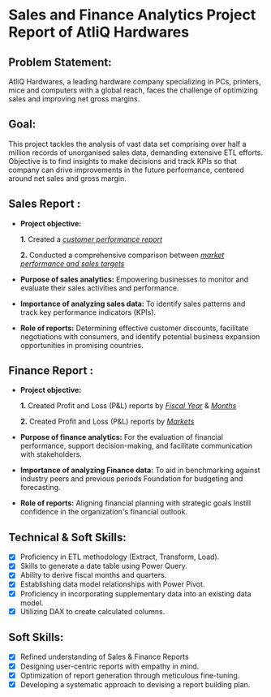 # Sales and Finance Analytics Project Report of AtliQ Hardwares
## Problem Statement:
AtliQ Hardwares, a leading hardware company specializing in PCs, printers, mice and computers with a global reach, faces the challenge of optimizing sales and improving net gross margins.
## Goal:
This project tackles the analysis of vast data set comprising over half a million records of unorganised sales data, demanding extensive ETL efforts. Objective is to find insights to make decisions and track KPIs so that company can drive improvements in the future performance, centered around net sales and gross margin.
## Sales Report :


- **Project objective:** 

    **1.** Created a _[customer performance report](https://github.com/ChellalakshmiV/Sales_and_Finance_Analytics_Report/blob/main/Sales%20Analytics%20Report/1.Customer_Net_Sales_Performance_Report.pdf)_ 

    **2.** Conducted a comprehensive comparison between _[market performance and sales targets](https://github.com/ChellalakshmiV/Sales_and_Finance_Analytics_Report/blob/main/Sales%20Analytics%20Report/3.Market_performance_vs_Target_Report.pdf)_

- **Purpose of sales analytics:** Empowering businesses to monitor and evaluate their sales activities and performance.

- **Importance of analyzing sales data:** To identify sales patterns and track key performance indicators (KPIs).

- **Role of reports:** Determining effective customer discounts, facilitate negotiations with consumers, and identify potential business expansion opportunities in promising countries.


## Finance Report :

- **Project objective:** 

    **1.** Created Profit and Loss (P&L) reports by _[Fiscal Year](https://github.com/ChellalakshmiV/Sales_and_Finance_Analytics_Report/blob/main/Finance%20Analytics%20Report/3.P%26L_By_Fiscal_Years.pdf)_ & _[Months](https://github.com/ChellalakshmiV/Sales_and_Finance_Analytics_Report/blob/main/Finance%20Analytics%20Report/4.P%26L%20by%20Fiscal%20Months.pdf)_ 

   **2.** Created Profit and Loss (P&L) reports by _[Markets](https://github.com/ChellalakshmiV/Sales_and_Finance_Analytics_Report/blob/main/Finance%20Analytics%20Report/5.P%26L%20For%20Markets.pdf)_

- **Purpose of finance analytics:** For the evaluation of financial performance, support decision-making, and facilitate communication with stakeholders.

- **Importance of analyzing Finance data:** To aid in benchmarking against industry peers and previous periods Foundation for budgeting and forecasting.

- **Role of reports:** Aligning financial planning with strategic goals Instill confidence in the organization's financial outlook.


## Technical & Soft Skills:
- [x]	Proficiency in ETL methodology (Extract, Transform, Load).
- [x]	Skills to generate a date table using Power Query.
- [x]	Ability to derive fiscal months and quarters.
- [x]	Establishing data model relationships with Power Pivot.
- [x]	Proficiency in incorporating supplementary data into an existing data model.
- [x]	Utilizing DAX to create calculated columns.

## Soft Skills:
- [x]	Refined understanding of Sales & Finance Reports
- [x]	Designing user-centric reports with empathy in mind.
- [x]	Optimization of report generation through meticulous fine-tuning.
- [x]	Developing a systematic approach to devising a report building plan.

